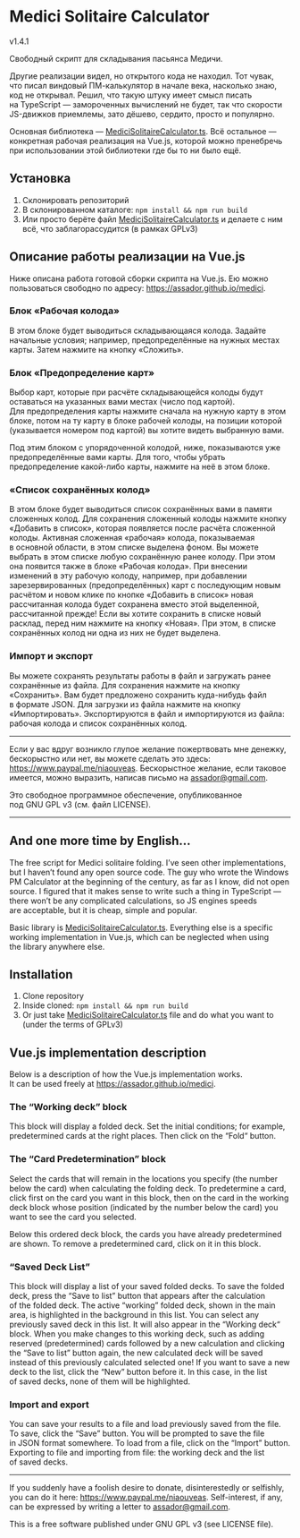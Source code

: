 # Medici Solitaire Calculator

v1.4.1

Свободный скрипт для складывания пасьянса Медичи.

Другие реализации видел, но открытого кода не находил. Тот чувак, что писал виндовый ПМ-калькулятор в начале века, насколько знаю, код не открывал. Решил, что такую штуку имеет смысл писать на TypeScript — замороченных вычислений не будет, так что скорости JS-движков приемлемы, зато дёшево, сердито, просто и популярно. 

Основная библиотека — [MediciSolitaireCalculator.ts](https://github.com/assador/medici/blob/master/src/components/MediciSolitaireCalculator/MediciSolitaireCalculator.ts). Всё остальное — конкретная рабочая реализация на Vue.js, которой можно пренебречь при использовании этой библиотеки где бы то ни было ещё.

## Установка

1. Склонировать репозиторий
2. В склонированном каталоге: `npm install && npm run build`
2. Или просто берёте файл [MediciSolitaireCalculator.ts](https://github.com/assador/medici/blob/master/src/components/MediciSolitaireCalculator/MediciSolitaireCalculator.ts) и делаете с ним всё, что заблагорассудится (в рамках GPLv3)

## Описание работы реализации на Vue.js

Ниже описана работа готовой сборки скрипта на Vue.js. Ею можно пользоваться свободно по адресу: <https://assador.github.io/medici>.

### Блок «Рабочая колода»

В этом блоке будет выводиться складывающаяся колода. Задайте начальные условия; например, предопределённые на нужных местах карты. Затем нажмите на кнопку «Сложить».

### Блок «Предопределение карт»

Выбор карт, которые при расчёте складывающейся колоды будут оставаться на указанных вами местах (число под картой). Для предопределения карты нажмите сначала на нужную карту в этом блоке, потом на ту карту в блоке рабочей колоды, на позиции которой (указывается номером под картой) вы хотите видеть выбранную вами.

Под этим блоком с упорядоченной колодой, ниже, показываются уже предопределённые вами карты. Для того, чтобы убрать предопределение какой-либо карты, нажмите на неё в этом блоке.

### «Список сохранённых колод»

В этом блоке будет выводиться список сохранённых вами в памяти сложенных колод. Для сохранения сложенный колоды нажмите кнопку «Добавить в список», которая появляется после расчёта сложенной колоды. Активная сложенная «рабочая» колода, показываемая в основной области, в этом списке выделена фоном. Вы можете выбрать в этом списке любую сохранённую ранее колоду. При этом она появится также в блоке «Рабочая колода». При внесении изменений в эту рабочую колоду, например, при добавлении зарезервированных (предопределённых) карт с последующим новым расчётом и новом клике по кнопке «Добавить в список» новая рассчитанная колода будет сохранена вместо этой выделенной, рассчитанной прежде! Если вы хотите сохранить в списке новый расклад, перед ним нажмите на кнопку «Новая». При этом, в списке сохранённых колод ни одна из них не будет выделена.

### Импорт и экспорт

Вы можете сохранять результаты работы в файл и загружать ранее сохранённые из файла. Для сохранения нажмите на кнопку «Сохранить». Вам будет предложено сохранить куда-нибудь файл в формате JSON. Для загрузки из файла нажмите на кнопку «Импортировать». Экспортируются в файл и импортируются из файла: рабочая колода и список сохранённых колод.

***
Если у вас вдруг возникло глупое желание пожертвовать мне денежку, бескорыстно или нет, вы можете сделать это здесь: <https://www.paypal.me/niaouveas>. Бескорыстное желание, если таковое имеется, можно выразить, написав письмо на [assador@gmail.com](mailto:assador@gmail.com).

Это свободное программное обеспечение, опубликованное под GNU GPL v3 (см. файл LICENSE).

***
## And one more time by English…

The free script for Medici solitaire folding. I’ve seen other implementations, but I haven’t found any open source code. The guy who wrote the Windows PM Calculator at the beginning of the century, as far as I know, did not open source. I figured that it makes sense to write such a thing in TypeScript — there won’t be any complicated calculations, so JS engines speeds are acceptable, but it is cheap, simple and popular.

Basic library is [MediciSolitaireCalculator.ts](https://github.com/assador/medici/blob/master/src/components/MediciSolitaireCalculator/MediciSolitaireCalculator.ts). Everything else is a specific working implementation in Vue.js, which can be neglected when using the library anywhere else.

## Installation

1. Clone repository
2. Inside cloned: `npm install && npm run build`
2. Or just take [MediciSolitaireCalculator.ts](https://github.com/assador/medici/blob/master/src/components/MediciSolitaireCalculator/MediciSolitaireCalculator.ts) file and do what you want to (under the terms of GPLv3)

## Vue.js implementation description

Below is a description of how the Vue.js implementation works. It can be used freely at <https://assador.github.io/medici>.

### The “Working deck” block

This block will display a folded deck. Set the initial conditions; for example, predetermined cards at the right places. Then click on the “Fold“ button.

### The “Card Predetermination” block

Select the cards that will remain in the locations you specify (the number below the card) when calculating the folding deck. To predetermine a card, click first on the card you want in this block, then on the card in the working deck block whose position (indicated by the number below the card) you want to see the card you selected.

Below this ordered deck block, the cards you have already predetermined are shown. To remove a predetermined card, click on it in this block.

### “Saved Deck List”

This block will display a list of your saved folded decks. To save the folded deck, press the “Save to list” button that appears after the calculation of the folded deck. The active “working” folded deck, shown in the main area, is highlighted in the background in this list. You can select any previously saved deck in this list. It will also appear in the “Working deck“ block. When you make changes to this working deck, such as adding reserved (predetermined) cards followed by a new calculation and clicking the “Save to list” button again, the new calculated deck will be saved instead of this previously calculated selected one! If you want to save a new deck to the list, click the “New” button before it. In this case, in the list of saved decks, none of them will be highlighted.

### Import and export

You can save your results to a file and load previously saved from the file. To save, click the “Save” button. You will be prompted to save the file in JSON format somewhere. To load from a file, click on the “Import” button. Exporting to file and importing from file: the working deck and the list of saved decks.

***
If you suddenly have a foolish desire to donate, disinterestedly or selfishly, you can do it here: <https://www.paypal.me/niaouveas>. Self-interest, if any, can be expressed by writing a letter to [assador@gmail.com](mailto:assador@gmail.com).

This is a free software published under GNU GPL v3 (see LICENSE file).
